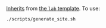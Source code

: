 [Inherits](https://nbconvert.readthedocs.io/en/latest/customizing.html) from [the `lab` template](https://github.com/jupyter/nbconvert/tree/master/share/jupyter/nbconvert/templates/lab). To use:

```sh
./scripts/generate_site.sh
```
